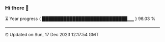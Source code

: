 ### Hi there 👋

⏳ Year progress { ████████████████████████████▁▁ } 96.03 %

---

⏰ Updated on Sun, 17 Dec 2023 12:17:54 GMT
